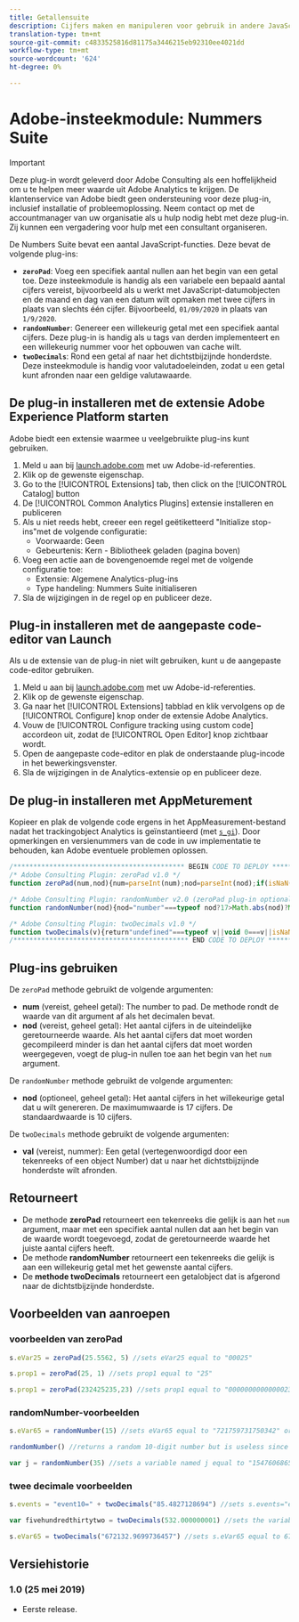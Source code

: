 ```yaml
---
title: Getallensuite
description: Cijfers maken en manipuleren voor gebruik in andere JavaScript-variabelen.
translation-type: tm+mt
source-git-commit: c4833525816d81175a3446215eb92310ee4021dd
workflow-type: tm+mt
source-wordcount: '624'
ht-degree: 0%

---
```



# Adobe-insteekmodule: Nummers Suite

>[!IMPORTANT]
>
>Deze plug-in wordt geleverd door Adobe Consulting als een hoffelijkheid om u te helpen meer waarde uit Adobe Analytics te krijgen. De klantenservice van Adobe biedt geen ondersteuning voor deze plug-in, inclusief installatie of probleemoplossing. Neem contact op met de accountmanager van uw organisatie als u hulp nodig hebt met deze plug-in. Zij kunnen een vergadering voor hulp met een consultant organiseren.

De Numbers Suite bevat een aantal JavaScript-functies. Deze bevat de volgende plug-ins:

* **`zeroPad`**: Voeg een specifiek aantal nullen aan het begin van een getal toe. Deze insteekmodule is handig als een variabele een bepaald aantal cijfers vereist, bijvoorbeeld als u werkt met JavaScript-datumobjecten en de maand en dag van een datum wilt opmaken met twee cijfers in plaats van slechts één cijfer. Bijvoorbeeld, `01/09/2020` in plaats van `1/9/2020`.
* **`randomNumber`**: Genereer een willekeurig getal met een specifiek aantal cijfers. Deze plug-in is handig als u tags van derden implementeert en een willekeurig nummer voor het opbouwen van cache wilt.
* **`twoDecimals`**: Rond een getal af naar het dichtstbijzijnde honderdste. Deze insteekmodule is handig voor valutadoeleinden, zodat u een getal kunt afronden naar een geldige valutawaarde.

## De plug-in installeren met de extensie Adobe Experience Platform starten

Adobe biedt een extensie waarmee u veelgebruikte plug-ins kunt gebruiken.

1. Meld u aan bij [launch.adobe.com](https://launch.adobe.com) met uw Adobe-id-referenties.
1. Klik op de gewenste eigenschap.
1. Go to the [!UICONTROL Extensions] tab, then click on the [!UICONTROL Catalog] button
1. De [!UICONTROL Common Analytics Plugins] extensie installeren en publiceren
1. Als u niet reeds hebt, creeer een regel geëtiketteerd &quot;Initialize stop-ins&quot;met de volgende configuratie:
   * Voorwaarde: Geen
   * Gebeurtenis: Kern - Bibliotheek geladen (pagina boven)
1. Voeg een actie aan de bovengenoemde regel met de volgende configuratie toe:
   * Extensie: Algemene Analytics-plug-ins
   * Type handeling: Nummers Suite initialiseren
1. Sla de wijzigingen in de regel op en publiceer deze.

## Plug-in installeren met de aangepaste code-editor van Launch

Als u de extensie van de plug-in niet wilt gebruiken, kunt u de aangepaste code-editor gebruiken.

1. Meld u aan bij [launch.adobe.com](https://launch.adobe.com) met uw Adobe-id-referenties.
1. Klik op de gewenste eigenschap.
1. Ga naar het [!UICONTROL Extensions] tabblad en klik vervolgens op de [!UICONTROL Configure] knop onder de extensie Adobe Analytics.
1. Vouw de [!UICONTROL Configure tracking using custom code] accordeon uit, zodat de [!UICONTROL Open Editor] knop zichtbaar wordt.
1. Open de aangepaste code-editor en plak de onderstaande plug-incode in het bewerkingsvenster.
1. Sla de wijzigingen in de Analytics-extensie op en publiceer deze.

## De plug-in installeren met AppMeturement

Kopieer en plak de volgende code ergens in het AppMeasurement-bestand nadat het trackingobject Analytics is geïnstantieerd (met [`s_gi`](../functions/s-gi.md)). Door opmerkingen en versienummers van de code in uw implementatie te behouden, kan Adobe eventuele problemen oplossen.

```js
/******************************************* BEGIN CODE TO DEPLOY *******************************************/
/* Adobe Consulting Plugin: zeroPad v1.0 */
function zeroPad(num,nod){num=parseInt(num);nod=parseInt(nod);if(isNaN(num)||isNaN(nod))return"";var c=nod-num.toString().length+ 1;return Array(+(0<c&&c)).join("0")+num};

/* Adobe Consulting Plugin: randomNumber v2.0 (zeroPad plug-in optional)*/
function randomNumber(nod){nod="number"===typeof nod?17>Math.abs(nod)?Math.round(Math.abs(nod)):17:10;for(var a="1",c=0;c<nod;c++) a+="0";a=Number(a);a=Math.floor(Math.random().toFixed(nod)*a)+"";a.length!==nod&&"undefined"!==typeof zeroPad&&(a=zeroPad(a,nod)); return a};

/* Adobe Consulting Plugin: twoDecimals v1.0 */
function twoDecimals(v){return"undefined"===typeof v||void 0===v||isNaN(v)?0:Number(Number(v).toFixed(2))};
/******************************************** END CODE TO DEPLOY ********************************************/
```

## Plug-ins gebruiken

De `zeroPad` methode gebruikt de volgende argumenten:

* **num** (vereist, geheel getal): The number to pad. De methode rondt de waarde van dit argument af als het decimalen bevat.
* **nod** (vereist, geheel getal): Het aantal cijfers in de uiteindelijke geretourneerde waarde. Als het aantal cijfers dat moet worden gecompileerd minder is dan het aantal cijfers dat moet worden weergegeven, voegt de plug-in nullen toe aan het begin van het `num` argument.

De `randomNumber` methode gebruikt de volgende argumenten:

* **nod** (optioneel, geheel getal): Het aantal cijfers in het willekeurige getal dat u wilt genereren. De maximumwaarde is 17 cijfers. De standaardwaarde is 10 cijfers.

De `twoDecimals` methode gebruikt de volgende argumenten:

* **val** (vereist, nummer): Een getal (vertegenwoordigd door een tekenreeks of een object Number) dat u naar het dichtstbijzijnde honderdste wilt afronden.

## Retourneert

* De methode **zeroPad** retourneert een tekenreeks die gelijk is aan het `num` argument, maar met een specifiek aantal nullen dat aan het begin van de waarde wordt toegevoegd, zodat de geretourneerde waarde het juiste aantal cijfers heeft.
* De methode **randomNumber** retourneert een tekenreeks die gelijk is aan een willekeurig getal met het gewenste aantal cijfers.
* De **methode twoDecimals** retourneert een getalobject dat is afgerond naar de dichtstbijzijnde honderdste.

## Voorbeelden van aanroepen

### voorbeelden van zeroPad

```js
s.eVar25 = zeroPad(25.5562, 5) //sets eVar25 equal to "00025"

s.prop1 = zeroPad(25, 1) //sets prop1 equal to "25"

s.prop1 = zeroPad(232425235,23) //sets prop1 equal to "00000000000000232425235"
```

### randomNumber-voorbeelden

```js
s.eVar65 = randomNumber(15) //sets eVar65 equal to "721759731750342" or some other random 15-digit number

randomNumber() //returns a random 10-digit number but is useless since this isn't used in an expression

var j = randomNumber(35) //sets a variable named j equal to "15476068651810060" or another random 17-digit number
```

### twee decimale voorbeelden

```js
s.events = "event10=" + twoDecimals("85.4827128694") //sets s.events="event10=85.48"

var fivehundredthirtytwo = twoDecimals(532.000000001) //sets the variable fivehundredthirtytwo equal to 532

s.eVar65 = twoDecimals("672132.9699736457") //sets s.eVar65 equal to 672132.97
```

## Versiehistorie

### 1.0 (25 mei 2019)

* Eerste release.
